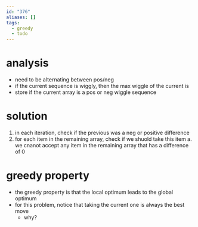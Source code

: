 ```yaml
---
id: "376"
aliases: []
tags:
  - greedy
  - todo
---
```


# analysis

- need to be alternating between pos/neg
- if the current sequence is wiggly, then the max wiggle of the current is
- store if the current array is a pos or neg wiggle sequence

# solution

1. in each iteration, check if the previous was a neg or positive difference
2. for each item in the remaining array, check if we shuold take this item
   a. we cnanot accept any item in the remaining array that has a difference of 0

# greedy property

- the greedy property is that the local optimum leads to the global optimum
- for this problem, notice that taking the current one is always the best move
  - why?
